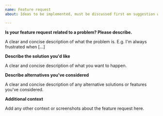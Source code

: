 ```yaml
---
name: Feature request
about: Ideas to be implemented, must be discussed first on suggestion website (https://suggest.glpi-project.org)

---
```


<!--

Dear GLPI user.

BEFORE SUBMITTING YOUR FEATURE REQUEST, please make sure to read and follow these steps :

* We don't support community plugins. Contact directly their authors, or use the community forum : http://forum.glpi-project.org.
* Use the suggest dedicated site (http://suggest.glpi-project.org ) unless you are going to work on it yourself. We check it very often.
* We prefer to keep this tracker in ENGLISH. If you want support in your language, the community forum (http://forum.glpi-project.org) is the best place.
* Please use the below template.

For more informations, please check contributing guide:
https://github.com/glpi-project/glpi/blob/master/CONTRIBUTING.md

The GLPI team.
-->

**Is your feature request related to a problem? Please describe.**

A clear and concise description of what the problem is. E.g. I'm always frustrated when [...]

**Describe the solution you'd like**

A clear and concise description of what you want to happen.

**Describe alternatives you've considered**

A clear and concise description of any alternative solutions or features you've considered.

**Additional context**

Add any other context or screenshots about the feature request here.
